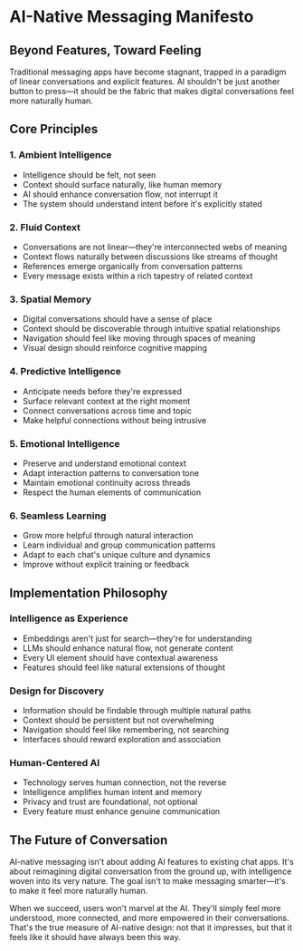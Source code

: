 # AI-Native Messaging Manifesto

## Beyond Features, Toward Feeling

Traditional messaging apps have become stagnant, trapped in a paradigm of linear conversations and explicit features. AI shouldn't be just another button to press—it should be the fabric that makes digital conversations feel more naturally human.

## Core Principles

### 1. Ambient Intelligence
- Intelligence should be felt, not seen
- Context should surface naturally, like human memory
- AI should enhance conversation flow, not interrupt it
- The system should understand intent before it's explicitly stated

### 2. Fluid Context
- Conversations are not linear—they're interconnected webs of meaning
- Context flows naturally between discussions like streams of thought
- References emerge organically from conversation patterns
- Every message exists within a rich tapestry of related context

### 3. Spatial Memory
- Digital conversations should have a sense of place
- Context should be discoverable through intuitive spatial relationships
- Navigation should feel like moving through spaces of meaning
- Visual design should reinforce cognitive mapping

### 4. Predictive Intelligence
- Anticipate needs before they're expressed
- Surface relevant context at the right moment
- Connect conversations across time and topic
- Make helpful connections without being intrusive

### 5. Emotional Intelligence
- Preserve and understand emotional context
- Adapt interaction patterns to conversation tone
- Maintain emotional continuity across threads
- Respect the human elements of communication

### 6. Seamless Learning
- Grow more helpful through natural interaction
- Learn individual and group communication patterns
- Adapt to each chat's unique culture and dynamics
- Improve without explicit training or feedback

## Implementation Philosophy

### Intelligence as Experience
- Embeddings aren't just for search—they're for understanding
- LLMs should enhance natural flow, not generate content
- Every UI element should have contextual awareness
- Features should feel like natural extensions of thought

### Design for Discovery
- Information should be findable through multiple natural paths
- Context should be persistent but not overwhelming
- Navigation should feel like remembering, not searching
- Interfaces should reward exploration and association

### Human-Centered AI
- Technology serves human connection, not the reverse
- Intelligence amplifies human intent and memory
- Privacy and trust are foundational, not optional
- Every feature must enhance genuine communication

## The Future of Conversation

AI-native messaging isn't about adding AI features to existing chat apps. It's about reimagining digital conversation from the ground up, with intelligence woven into its very nature. The goal isn't to make messaging smarter—it's to make it feel more naturally human.

When we succeed, users won't marvel at the AI. They'll simply feel more understood, more connected, and more empowered in their conversations. That's the true measure of AI-native design: not that it impresses, but that it feels like it should have always been this way. 